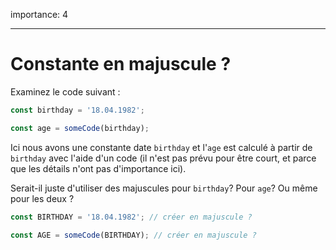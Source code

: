 importance: 4

---

# Constante en majuscule ?

Examinez le code suivant :

```js
const birthday = '18.04.1982';

const age = someCode(birthday);
```

Ici nous avons une constante date `birthday` et l'`age` est calculé à partir de `birthday` avec l'aide d'un code (il n'est pas prévu pour être court, et parce que les détails n'ont pas d'importance ici).

Serait-il juste d'utiliser des majuscules pour `birthday`? Pour `age`? Ou même pour les deux ?

```js
const BIRTHDAY = '18.04.1982'; // créer en majuscule ?

const AGE = someCode(BIRTHDAY); // créer en majuscule ?
```

